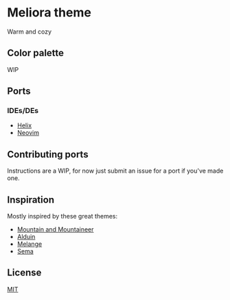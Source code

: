 # Meliora theme
Warm and cozy

## Color palette
WIP

## Ports
### IDEs/DEs
- [Helix](https://github.com/helix-editor/helix/wiki/Themes#meliora)
- [Neovim](https://github.com/meliora-theme/neovim)

## Contributing ports
Instructions are a WIP, for now just submit an issue for a port if you've made one.

## Inspiration
Mostly inspired by these great themes:
- [Mountain and Mountaineer](https://github.com/mountain-theme/mountain)
- [Alduin](https://github.com/alessandroyorba/alduin)
- [Melange](https://github.com/savq/melange)
- [Sema](https://github.com/arzg/sema)

## License
[MIT](https://github.com/meliora-theme/theme/blob/main/LICENSE)

